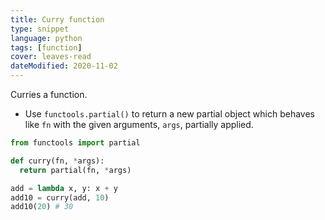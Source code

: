 ```yaml
---
title: Curry function
type: snippet
language: python
tags: [function]
cover: leaves-read
dateModified: 2020-11-02
---
```


Curries a function.

- Use `functools.partial()` to return a new partial object which behaves like `fn` with the given arguments, `args`, partially applied.

```py
from functools import partial

def curry(fn, *args):
  return partial(fn, *args)
```

```py
add = lambda x, y: x + y
add10 = curry(add, 10)
add10(20) # 30
```
